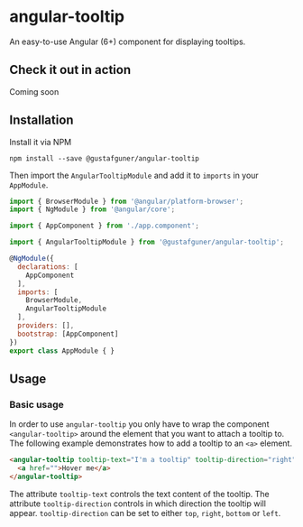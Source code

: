 # angular-tooltip

An easy-to-use Angular (6+) component for displaying tooltips.

## Check it out in action
Coming soon

## Installation

Install it via NPM

```shell
npm install --save @gustafguner/angular-tooltip
```

Then import the `AngularTooltipModule` and add it to `imports` in your `AppModule`.

```javascript
import { BrowserModule } from '@angular/platform-browser';
import { NgModule } from '@angular/core';

import { AppComponent } from './app.component';

import { AngularTooltipModule } from '@gustafguner/angular-tooltip';

@NgModule({
  declarations: [
    AppComponent
  ],
  imports: [
    BrowserModule,
    AngularTooltipModule
  ],
  providers: [],
  bootstrap: [AppComponent]
})
export class AppModule { }
```

## Usage

### Basic usage
In order to use `angular-tooltip` you only have to wrap the component `<angular-tooltip>` around the element that you want to attach a tooltip to. The following example demonstrates how to add a tooltip to an `<a>` element.

```html
<angular-tooltip tooltip-text="I'm a tooltip" tooltip-direction="right">
  <a href="">Hover me</a>
</angular-tooltip>
```

The attribute `tooltip-text` controls the text content of the tooltip. The attribute `tooltip-direction` controls in which direction the tooltip will appear. `tooltip-direction` can be set to either `top`, `right`, `bottom` or `left`.
